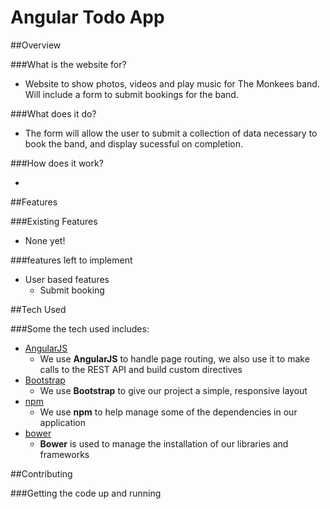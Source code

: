 # Angular Todo App

##Overview

###What is the website for?

- Website to show photos, videos and play music for The Monkees band. Will include a form to submit bookings for the band.

###What does it do?

- The form will allow the user to submit a collection of data necessary to book the band, and display sucessful on completion.

###How does it work?

- 

##Features

###Existing Features
- None yet!

###features left to implement

- User based features
	- Submit booking

##Tech Used

###Some the tech used includes:

- [AngularJS](https://angularjs.org/)
    - We use **AngularJS** to handle page routing, we also use it to make calls to the REST API and build custom directives
- [Bootstrap](http://getbootstrap.com/)
    - We use **Bootstrap** to give our project a simple, responsive layout
- [npm](https://www.npmjs.com/)
    - We use **npm** to help manage some of the dependencies in our application
- [bower](https://bower.io/)
    - **Bower** is used to manage the installation of our libraries and frameworks

##Contributing

###Getting the code up and running

